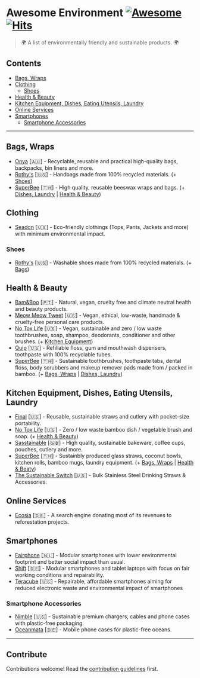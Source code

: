 # Awesome Environment [![Awesome](https://awesome.re/badge-flat.svg)](https://awesome.re) [![Hits](https://hits.seeyoufarm.com/api/count/incr/badge.svg?url=https%3A%2F%2Fgithub.com%2Fcyb3rko%2Fawesome-environment&count_bg=%233DA1C8&title_bg=%23555555&icon=awesomelists.svg&icon_color=%23E7E7E7&title=Views&edge_flat=true)](https://hits.seeyoufarm.com)

> 🌍 A list of environmentally friendly and sustainable products. 🌍


## Contents

- [Bags, Wraps](#bags-wraps)
- [Clothing](#clothing)
  - [Shoes](#shoes)
- [Health & Beauty](#health--beauty)
- [Kitchen Equipment, Dishes, Eating Utensils, Laundry](#kitchen-equipment-dishes-eating-utensils-laundry)
- [Online Services](#online-services)
- [Smartphones](#smartphones)
  - [Smartphone Accessories](#smartphone-accessories)

---

## Bags, Wraps

- [Onya](https://www.onyalife.com/) [:australia:] - Recyclable, reusable and practical high-quality bags, backpacks, bin liners and more.
- [Rothy's](https://rothys.com/) [:us:] - Handbags made from 100% recycled materials. (+ [Shoes](#shoes))
- [SuperBee](https://superbee.me/) [:thailand:] - High quality, reusable beeswax wraps and bags. (+ [Dishes, Laundry](#kitchen-equipment-dishes-eating-utensils-laundry) | [Health & Beauty](#health--beauty))


## Clothing

- [Seadon](https://seadon.co/) [:us:] - Eco-friendly clothings (Tops, Pants, Jackets and more) with minimum environmental impact.

### Shoes

- [Rothy's](https://rothys.com/) [:us:] - Washable shoes made from 100% recycled materials. (+ [Bags](#bags-wraps))


## Health & Beauty

- [Bam&Boo](https://thebamandboo.com/) [:portugal:] - Natural, vegan, cruelty free and climate neutral health and beauty products.
- [Meow Meow Tweet](https://meowmeowtweet.com/) [:us:] - Vegan, ethical, low-waste, handmade & cruelty-free personal care products.
- [No Tox Life](https://notoxlife.com/) [:us:] - Vegan, sustainable and zero / low waste toothbrushes, soap, shampoo, deodorants, conditioner and other brushes. (+ [Kitchen Equipment](#kitchen-equipment-dishes-eating-utensils-laundry))
- [Quip](https://www.getquip.com/) [:us:] - Refillable floss, gum and mouthwash dispensers, toothpaste with 100% recyclable tubes.
- [SuperBee](https://superbee.me/) [:thailand:] - Sustainable toothbrushes, toothpaste tabs, dental floss, body scrubbers and makeup remover pads made from / packed in bamboo. (+ [Bags, Wraps](#bags-wraps) | [Dishes, Laundry](#kitchen-equipment-dishes-eating-utensils-laundry))


## Kitchen Equipment, Dishes, Eating Utensils, Laundry

- [Final](https://final.co/) [:us:] - Reusable, sustainable straws and cutlery with pocket-size portability.
- [No Tox Life](https://notoxlife.com/) [:us:] - Zero / low waste bamboo dish / vegetable brush and soap. (+ [Health & Beauty](#health--beauty))
- [Sasstainable](https://www.sasstainable.co.uk/) [:uk:] - High quality, sustainable bakeware, coffee cups, pouches, cutlery and more.
- [SuperBee](https://superbee.me/) [:thailand:] - Sustainbly produced glass straws, coconut bowls, kitchen rolls, bamboo mugs, laundry equipment. (+ [Bags, Wraps](#bags-wraps) | [Health & Beaty](#health--beauty))
- [The Sustainable Switch](https://thesustainableswitch.com/) [:us:] - Bulk Stainless Steel Drinking Straws & Accessories.


## Online Services

- [Ecosia](https://www.ecosia.org/) [:de:] - A search engine donating most of its revenues to reforestation projects.


## Smartphones

- [Fairphone](https://www.fairphone.com/) [:netherlands:] - Modular smartphones with lower environmental footprint and better social impact than usual.
- [Shift](https://www.shiftphones.com/en/) [:de:] - Modular smartphones and tablet laptops with focus on fair working conditions and repairability.
- [Teracube](https://myteracube.com/) [:us:] - Repairable, affordable smartphones aiming for reduced electronic waste and environmental impact of smartphones

### Smartphone Accessories

- [Nimble](https://www.gonimble.com/) [:us:] - Sustainable premium chargers, cables and phone cases with plastic-free packaging.
- [Oceanmata](https://en.oceanmata.com/) [:de:] - Mobile phone cases for plastic-free oceans.

---

## Contribute

Contributions welcome! Read the [contribution guidelines](contributing.md) first.
